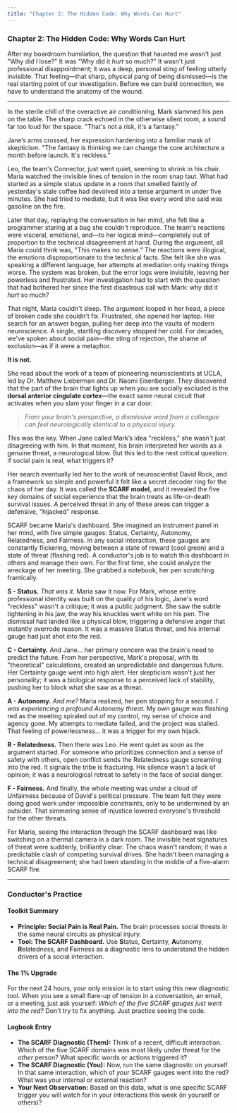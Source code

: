 ```yaml
---
title: "Chapter 2: The Hidden Code: Why Words Can Hurt"
---
```

### **Chapter 2: The Hidden Code: Why Words Can Hurt**

After my boardroom humiliation, the question that haunted me wasn't just "Why did I lose?" It was "Why did it *hurt* so much?" It wasn't just professional disappointment; it was a deep, personal sting of feeling utterly invisible. That feeling—that sharp, physical pang of being dismissed—is the real starting point of our investigation. Before we can build connection, we have to understand the anatomy of the wound.

---

In the sterile chill of the overactive air conditioning, Mark slammed his pen on the table. The sharp crack echoed in the otherwise silent room, a sound far too loud for the space. "That's not a risk, it's a fantasy."

Jane’s arms crossed, her expression hardening into a familiar mask of skepticism. "The fantasy is thinking we can change the core architecture a month before launch. It's reckless."

Leo, the team's Connector, just went quiet, seeming to shrink in his chair. Maria watched the invisible lines of tension in the room snap taut. What had started as a simple status update in a room that smelled faintly of yesterday's stale coffee had devolved into a tense argument in under five minutes. She had tried to mediate, but it was like every word she said was gasoline on the fire.

Later that day, replaying the conversation in her mind, she felt like a programmer staring at a bug she couldn't reproduce. The team's reactions were visceral, emotional, and—to her logical mind—completely out of proportion to the technical disagreement at hand. During the argument, all Maria could think was, "This makes no sense." The reactions were illogical, the emotions disproportionate to the technical facts. She felt like she was speaking a different language, her attempts at mediation only making things worse. The system was broken, but the error logs were invisible, leaving her powerless and frustrated. Her investigation had to start with the question that had bothered her since the first disastrous call with Mark: why did it *hurt* so much?

That night, Maria couldn't sleep. The argument looped in her head, a piece of broken code she couldn't fix. Frustrated, she opened her laptop. Her search for an answer began, pulling her deep into the vaults of modern neuroscience. A single, startling discovery stopped her cold. For decades, we've spoken about social pain—the sting of rejection, the shame of exclusion—as if it were a metaphor.

**It is not.**

She read about the work of a team of pioneering neuroscientists at UCLA, led by Dr. Matthew Lieberman and Dr. Naomi Eisenberger. They discovered that the part of the brain that lights up when you are socially excluded is the **dorsal anterior cingulate cortex**—the exact same neural circuit that activates when you slam your finger in a car door.

> *From your brain's perspective, a dismissive word from a colleague can feel neurologically identical to a physical injury.*

This was the key. When Jane called Mark’s idea "reckless," she wasn't just disagreeing with him. In that moment, his brain interpreted her words as a genuine threat, a neurological blow. But this led to the next critical question: if social pain is real, what triggers it?

Her search eventually led her to the work of neuroscientist David Rock, and a framework so simple and powerful it felt like a secret decoder ring for the chaos of her day. It was called the **SCARF model**, and it revealed the five key domains of social experience that the brain treats as life-or-death survival issues. A perceived threat in any of these areas can trigger a defensive, "hijacked" response.

SCARF became Maria's dashboard. She imagined an instrument panel in her mind, with five simple gauges: Status, Certainty, Autonomy, Relatedness, and Fairness. In any social interaction, these gauges are constantly flickering, moving between a state of reward (cool green) and a state of threat (flashing red). A conductor's job is to watch this dashboard in others and manage their own. For the first time, she could analyze the wreckage of her meeting. She grabbed a notebook, her pen scratching frantically.

**S - Status.** *That was it.* Maria saw it now. For Mark, whose entire professional identity was built on the quality of his logic, Jane's word "reckless" wasn't a critique; it was a public judgment. She saw the subtle tightening in his jaw, the way his knuckles went white on his pen. The dismissal had landed like a physical blow, triggering a defensive anger that instantly overrode reason. It was a massive Status threat, and his internal gauge had just shot into the red.

**C - Certainty.** And Jane… her primary concern was the brain's need to predict the future. From her perspective, Mark's proposal, with its "theoretical" calculations, created an unpredictable and dangerous future. Her Certainty gauge went into high alert. Her skepticism wasn't just her personality; it was a biological response to a perceived lack of stability, pushing her to block what she saw as a threat.

**A - Autonomy.** *And me?* Maria realized, her pen stopping for a second. *I was experiencing a profound Autonomy threat.* My own gauge was flashing red as the meeting spiraled out of my control, my sense of choice and agency gone. My attempts to mediate failed, and the project was stalled. That feeling of powerlessness... it was a trigger for my own hijack.

**R - Relatedness.** Then there was Leo. He went quiet as soon as the argument started. For someone who prioritizes connection and a sense of safety with others, open conflict sends the Relatedness gauge screaming into the red. It signals the tribe is fracturing. His silence wasn't a lack of opinion; it was a neurological retreat to safety in the face of social danger.

**F - Fairness.** And finally, the whole meeting was under a cloud of Unfairness because of David's political pressure. The team felt they were doing good work under impossible constraints, only to be undermined by an outsider. That simmering sense of injustice lowered everyone's threshold for the other threats.

For Maria, seeing the interaction through the SCARF dashboard was like switching on a thermal camera in a dark room. The invisible heat signatures of threat were suddenly, brilliantly clear. The chaos wasn't random; it was a predictable clash of competing survival drives. She hadn't been managing a technical disagreement; she had been standing in the middle of a five-alarm SCARF fire.

---
### **Conductor's Practice**

#### **Toolkit Summary**
*   **Principle: Social Pain is Real Pain.** The brain processes social threats in the same neural circuits as physical injury.
*   **Tool: The SCARF Dashboard.** Use **S**tatus, **C**ertainty, **A**utonomy, **R**elatedness, and **F**airness as a diagnostic lens to understand the hidden drivers of a social interaction.

#### **The 1% Upgrade**
For the next 24 hours, your only mission is to start using this new diagnostic tool. When you see a small flare-up of tension in a conversation, an email, or a meeting, just ask yourself: *Which of the five SCARF gauges just went into the red?* Don't try to fix anything. Just practice seeing the code.

#### **Logbook Entry**
*   **The SCARF Diagnostic (Them):** Think of a recent, difficult interaction. Which of the five SCARF domains was most likely under threat for the *other* person? What specific words or actions triggered it?
*   **The SCARF Diagnostic (You):** Now, run the same diagnostic on yourself. In that same interaction, which of *your* SCARF gauges went into the red? What was your internal or external reaction?
*   **Your Next Observation:** Based on this data, what is one specific SCARF trigger you will watch for in your interactions this week (in yourself or others)?
      